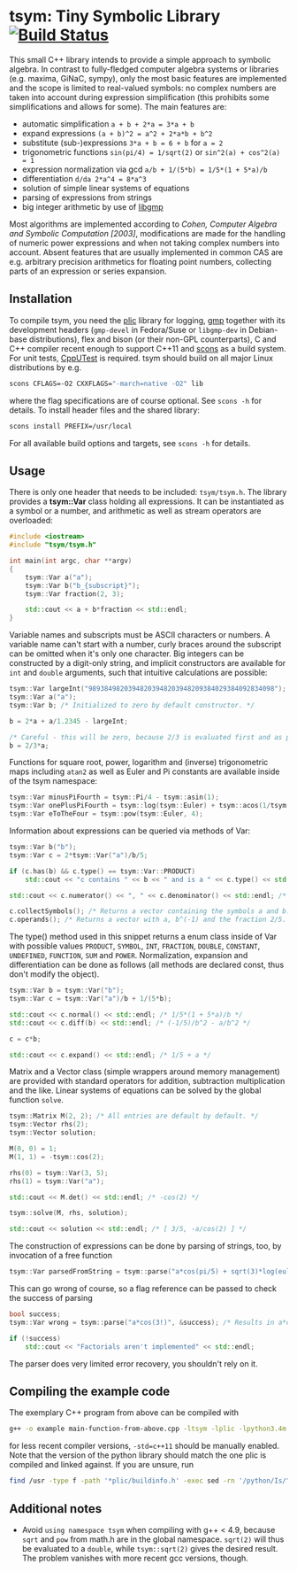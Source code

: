 
# tsym: Tiny Symbolic Library [![Build Status](https://travis-ci.org/lubgr/tsym.svg?branch=develop)](https://travis-ci.org/lubgr/tsym)

This small C++ library intends to provide a simple approach to symbolic algebra. In contrast to
fully-fledged computer algebra systems or libraries (e.g. maxima, GiNaC, sympy), only the most basic
features are implemented and the scope is limited to real-valued symbols: no complex numbers are
taken into account during expression simplification (this prohibits some simplifications and allows
for some). The main features are:

* automatic simplification `a + b + 2*a = 3*a + b`
* expand expressions `(a + b)^2 = a^2 + 2*a*b + b^2`
* substitute (sub-)expressions `3*a + b = 6 + b` for `a = 2`
* trigonometric functions `sin(pi/4) = 1/sqrt(2)` or `sin^2(a) + cos^2(a) = 1`
* expression normalization via gcd `a/b + 1/(5*b) = 1/5*(1 + 5*a)/b`
* differentiation `d/da 2*a^4 = 8*a^3`
* solution of simple linear systems of equations
* parsing of expressions from strings
* big integer arithmetic by use of [libgmp](https://gmplib.org)

Most algorithms are implemented according to _Cohen, Computer Algebra and Symbolic Computation
[2003]_, modifications are made for the handling of numeric power expressions and when not taking
complex numbers into account. Absent features that are usually implemented in common CAS are e.g.
arbitrary precision arithmetics for floating point numbers, collecting parts of an expression or
series expansion.


Installation
------------
To compile tsym, you need the [plic](https://github.com/lubgr/plic) library for logging,
[gmp](https://gmplib.org) together with its development headers (`gmp-devel` in Fedora/Suse or
`libgmp-dev` in Debian-base distributions), flex and bison (or their non-GPL counterparts),
C and C++ compiler recent enough to support C++11 and [scons](http://scons.org) as a build system.
For unit tests, [CppUTest](https://github.com/cpputest/cpputest) is required. tsym should build on
all major Linux distributions by e.g.
```bash
scons CFLAGS=-O2 CXXFLAGS="-march=native -O2" lib
```
where the flag specifications are of course optional. See `scons -h` for details. To install header
files and the shared library:
```bash
scons install PREFIX=/usr/local
```
For all available build options and targets, see `scons -h` for details.

Usage
-----
There is only one header that needs to be included: `tsym/tsym.h`. The library provides a
**tsym::Var** class holding all expressions. It can be instantiated as a symbol or a number, and
arithmetic as well as stream operators are overloaded:
```c++
#include <iostream>
#include "tsym/tsym.h"

int main(int argc, char **argv)
{
    tsym::Var a("a");
    tsym::Var b("b_{subscript}");
    tsym::Var fraction(2, 3);

    std::cout << a + b*fraction << std::endl;
}
```
Variable names and subscripts must be ASCII characters or numbers. A variable name can't start with
a number, curly braces around the subscript can be omitted when it's only one character. Big
integers can be constructed by a digit-only string, and implicit constructors are available for
`int` and `double` arguments, such that intuitive calculations are possible:
```c++
tsym::Var largeInt("98938498203948203948203948209384029384092834098");
tsym::Var a("a");
tsym::Var b; /* Initialized to zero by default constructor. */

b = 2*a + a/1.2345 - largeInt;

/* Careful - this will be zero, because 2/3 is evaluated first and as plain integral type: */
b = 2/3*a;
```
Functions for square root, power, logarithm and (inverse) trigonometric maps including `atan2` as
well as Euler and Pi constants are available inside of the tsym namespace:
```c++
tsym::Var minusPiFourth = tsym::Pi/4 - tsym::asin(1);
tsym::Var onePlusPiFourth = tsym::log(tsym::Euler) + tsym::acos(1/tsym::sqrt(2));
tsym::Var eToTheFour = tsym::pow(tsym::Euler, 4);
```
Information about expressions can be queried via methods of Var:
```c++
tsym::Var b("b");
tsym::Var c = 2*tsym::Var("a")/b/5;

if (c.has(b) && c.type() == tsym::Var::PRODUCT)
    std::cout << "c contains " << b << " and is a " << c.type() << std::endl;

std::cout << c.numerator() << ", " << c.denominator() << std::endl; /* 2*a, 5*b */

c.collectSymbols(); /* Returns a vector containing the symbols a and b. */
c.operands(); /* Returns a vector with a, b^(-1) and the fraction 2/5. */
```
The type() method used in this snippet returns a enum class inside of Var with possible values
`PRODUCT`, `SYMBOL`, `INT`, `FRACTION`, `DOUBLE`, `CONSTANT`, `UNDEFINED`, `FUNCTION`, `SUM` and
`POWER`. Normalization, expansion and differentiation can be done as follows (all methods are
declared const, thus don't modify the object).
```c++
tsym::Var b = tsym::Var("b");
tsym::Var c = tsym::Var("a")/b + 1/(5*b);

std::cout << c.normal() << std::endl; /* 1/5*(1 + 5*a)/b */
std::cout << c.diff(b) << std::endl; /* (-1/5)/b^2 - a/b^2 */

c = c*b;

std::cout << c.expand() << std::endl; /* 1/5 + a */
```
Matrix and a Vector class (simple wrappers around memory management) are provided with standard
operators for addition, subtraction multiplication and the like. Linear systems of equations can be
solved by the global function `solve`.
```c++
tsym::Matrix M(2, 2); /* All entries are default by default. */
tsym::Vector rhs(2);
tsym::Vector solution;

M(0, 0) = 1;
M(1, 1) = -tsym::cos(2);

rhs(0) = tsym::Var(3, 5);
rhs(1) = tsym::Var("a");

std::cout << M.det() << std::endl; /* -cos(2) */

tsym::solve(M, rhs, solution);

std::cout << solution << std::endl; /* [ 3/5, -a/cos(2) ] */
```
The construction of expressions can be done by parsing of strings, too, by invocation of a free
function
```c++
tsym::Var parsedFromString = tsym::parse("a*cos(pi/5) + sqrt(3)*log(euler)");
```
This can go wrong of course, so a flag reference can be passed to check the success of parsing
```c++
bool success;
tsym::Var wrong = tsym::parse("a*cos(3!)", &success); /* Results in a*cos(3). */

if (!success)
    std::cout << "Factorials aren't implemented" << std::endl;
```
The parser does very limited error recovery, you shouldn't rely on it.

Compiling the example code
--------------------------

The exemplary C++ program from above can be compiled with
```bash
g++ -o example main-function-from-above.cpp -ltsym -lplic -lpython3.4m -lgmp
```
for less recent compiler versions, `-std=c++11` should be manually enabled. Note that the version of
the python library should match the one plic is compiled and linked against. If you are unsure, run
```bash
find /usr -type f -path '*plic/buildinfo.h' -exec sed -rn '/python/Is/^.*"(.*)"/\1/p' '{}' \;
```

Additional notes
----------------
* Avoid `using namespace tsym` when compiling with g++ < 4.9, because `sqrt` and `pow` from math.h
  are in the global namespace. `sqrt(2)` will thus be evaluated to a `double`, while `tsym::sqrt(2)`
  gives the desired result. The problem vanishes with more recent gcc versions, though.
